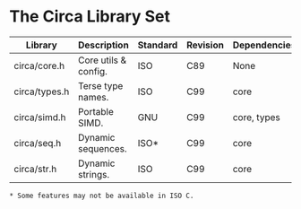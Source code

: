 # The Circa Library Set

| Library       | Description          | Standard | Revision | Dependencies |
| ------------- | ------------------   | -------- | -------- | ------------ |
| circa/core.h  | Core utils & config. | ISO      | C89      | None         |
| circa/types.h | Terse type names.    | ISO      | C99      | core         |
| circa/simd.h  | Portable SIMD.       | GNU      | C99      | core, types  |
| circa/seq.h   | Dynamic sequences.   | ISO*     | C99      | core         |
| circa/str.h   | Dynamic strings.     | ISO      | C99      | core         |

`* Some features may not be available in ISO C.`
